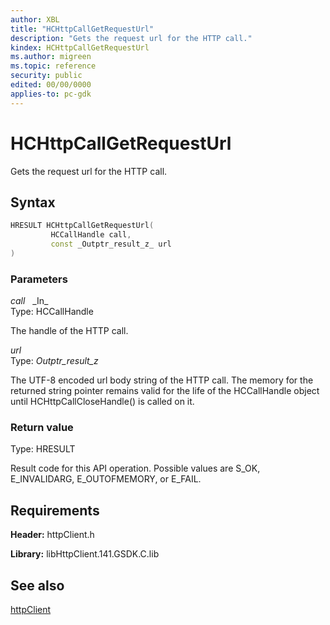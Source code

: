 ```yaml
---
author: XBL
title: "HCHttpCallGetRequestUrl"
description: "Gets the request url for the HTTP call."
kindex: HCHttpCallGetRequestUrl
ms.author: migreen
ms.topic: reference
security: public
edited: 00/00/0000
applies-to: pc-gdk
---
```


# HCHttpCallGetRequestUrl  

Gets the request url for the HTTP call.  

## Syntax  
  
```cpp
HRESULT HCHttpCallGetRequestUrl(  
         HCCallHandle call,  
         const _Outptr_result_z_ url  
)  
```  
  
### Parameters  
  
*call* &nbsp;&nbsp;\_In\_  
Type: HCCallHandle  
  
The handle of the HTTP call.  
  
*url* &nbsp;&nbsp;  
Type: _Outptr_result_z_  
  
The UTF-8 encoded url body string of the HTTP call. The memory for the returned string pointer remains valid for the life of the HCCallHandle object until HCHttpCallCloseHandle() is called on it.  
  
  
### Return value  
Type: HRESULT
  
Result code for this API operation. Possible values are S_OK, E_INVALIDARG, E_OUTOFMEMORY, or E_FAIL.
  
## Requirements  
  
**Header:** httpClient.h
  
**Library:** libHttpClient.141.GSDK.C.lib
  
## See also  
[httpClient](../httpclient_members.md)  
  
  
